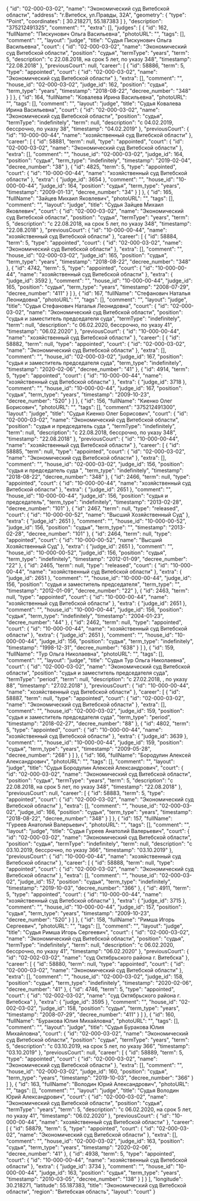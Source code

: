 {
"id": "02-000-03-02",
"name": "Экономический суд Витебской области",
"address": "г.Витебск, ул.Правды, 32А",
"geometry": {
"type": "Point",
"coordinates": [
30.218271, 55.187383
]
},
"description": "375212491325",
"comment": "",
"extra": [],
"judges": [
{
"id": 162,
"fullName": "Пискунович Ольга Васильевна",
"photoURL": "",
"tags": [],
"comment": "",
"layout": "judge",
"title": "Судья Пискунович Ольга Васильевна",
"court": {
"id": "02-000-03-02",
"name": "Экономический суд Витебской области",
"position": "судья",
"termType": "years",
"term": 5,
"description": "c 22.08.2018, на срок 5 лет, по указу 348",
"timestamp": "22.08.2018"
},
"previousCourt": null,
"career": [
{
"id": 58886,
"term": 5,
"type": "appointed",
"court": {
"id": "02-000-03-02",
"name": "Экономический суд Витебской области"
},
"extra": [],
"comment": "",
"house_id": "02-000-03-02",
"judge_id": 162,
"position": "судья",
"term_type": "years",
"timestamp": "2018-08-22",
"decree_number": "348"
}
]
}, {
"id": 164,
"fullName": "Ковалева Ирина Васильевна",
"photoURL": "",
"tags": [],
"comment": "",
"layout": "judge",
"title": "Судья Ковалева Ирина Васильевна",
"court": {
"id": "02-000-03-02",
"name": "Экономический суд Витебской области",
"position": "судья",
"termType": "indefinitely",
"term": null,
"description": "c 04.02.2019, бессрочно, по указу 38",
"timestamp": "04.02.2019"
},
"previousCourt": {
"id": "10-000-00-44",
"name": "хозяйственный суд Витебской области"
},
"career": [
{
"id": 58881,
"term": null,
"type": "appointed",
"court": {
"id": "02-000-03-02",
"name": "Экономический суд Витебской области"
},
"extra": [],
"comment": "",
"house_id": "02-000-03-02",
"judge_id": 164,
"position": "судья",
"term_type": "indefinitely",
"timestamp": "2019-02-04",
"decree_number": "38"
}, {
"id": 4825,
"term": 5,
"type": "appointed",
"court": {
"id": "10-000-00-44",
"name": "хозяйственный суд Витебской области"
},
"extra": {
"judge_id": 3654 },
"comment": "",
"house_id": "10-000-00-44",
"judge_id": 164,
"position": "судья",
"term_type": "years",
"timestamp": "2009-01-13",
"decree_number": "34"
}
]
}, {
"id": 165,
"fullName": "Зайцев Михаил Яковлевич",
"photoURL": "",
"tags": [],
"comment": "",
"layout": "judge",
"title": "Судья Зайцев Михаил Яковлевич",
"court": {
"id": "02-000-03-02",
"name": "Экономический суд Витебской области",
"position": "судья",
"termType": "years",
"term": 5,
"description": "c 22.08.2018, на срок 5 лет, по указу 348",
"timestamp": "22.08.2018"
},
"previousCourt": {
"id": "10-000-00-44",
"name": "хозяйственный суд Витебской области"
},
"career": [
{
"id": 58884,
"term": 5,
"type": "appointed",
"court": {
"id": "02-000-03-02",
"name": "Экономический суд Витебской области"
},
"extra": [],
"comment": "",
"house_id": "02-000-03-02",
"judge_id": 165,
"position": "судья",
"term_type": "years",
"timestamp": "2018-08-22",
"decree_number": "348"
}, {
"id": 4742,
"term": 5,
"type": "appointed",
"court": {
"id": "10-000-00-44",
"name": "хозяйственный суд Витебской области"
},
"extra": {
"judge_id": 3592 },
"comment": "",
"house_id": "10-000-00-44",
"judge_id": 165,
"position": "судья",
"term_type": "years",
"timestamp": "2008-07-29",
"decree_number": "411"
}
]
}, {
"id": 167,
"fullName": "Стефанович Наталья Леонидовна",
"photoURL": "",
"tags": [],
"comment": "",
"layout": "judge",
"title": "Судья Стефанович Наталья Леонидовна",
"court": {
"id": "02-000-03-02",
"name": "Экономический суд Витебской области",
"position": "судья и заместитель председателя суда",
"termType": "indefinitely",
"term": null,
"description": "c 06.02.2020, бессрочно, по указу 41",
"timestamp": "06.02.2020"
},
"previousCourt": {
"id": "10-000-00-44",
"name": "хозяйственный суд Витебской области"
},
"career": [
{
"id": 58882,
"term": null,
"type": "appointed",
"court": {
"id": "02-000-03-02",
"name": "Экономический суд Витебской области"
},
"extra": [],
"comment": "",
"house_id": "02-000-03-02",
"judge_id": 167,
"position": "судья и заместитель председателя суда",
"term_type": "indefinitely",
"timestamp": "2020-02-06",
"decree_number": "41"
}, {
"id": 4914,
"term": 5,
"type": "appointed",
"court": {
"id": "10-000-00-44",
"name": "хозяйственный суд Витебской области"
},
"extra": {
"judge_id": 3718 },
"comment": "",
"house_id": "10-000-00-44",
"judge_id": 167,
"position": "судья",
"term_type": "years",
"timestamp": "2009-10-23",
"decree_number": "520"
}
]
}, {
"id": 156,
"fullName": "Киенко Олег Борисович",
"photoURL": "",
"tags": [],
"comment": "375212491300",
"layout": "judge",
"title": "Судья Киенко Олег Борисович",
"court": {
"id": "02-000-03-02",
"name": "Экономический суд Витебской области",
"position": "судья и председатель суда ",
"termType": "indefinitely",
"term": null,
"description": "c 22.08.2018, бессрочно, по указу 348",
"timestamp": "22.08.2018"
},
"previousCourt": {
"id": "10-000-00-44",
"name": "хозяйственный суд Витебской области"
},
"career": [
{
"id": 58885,
"term": null,
"type": "appointed",
"court": {
"id": "02-000-03-02",
"name": "Экономический суд Витебской области"
},
"extra": [],
"comment": "",
"house_id": "02-000-03-02",
"judge_id": 156,
"position": "судья и председатель суда ",
"term_type": "indefinitely",
"timestamp": "2018-08-22",
"decree_number": "348"
}, {
"id": 2466,
"term": null,
"type": "appointed",
"court": {
"id": "10-000-00-44",
"name": "хозяйственный суд Витебской области"
},
"extra": {
"judge_id": 2651 },
"comment": "",
"house_id": "10-000-00-44",
"judge_id": 156,
"position": "судья и председатель",
"term_type": "indefinitely",
"timestamp": "2013-02-28",
"decree_number": "101"
}, {
"id": 2467,
"term": null,
"type": "released",
"court": {
"id": "10-000-00-52",
"name": "Высший Хозяйственный Суд"
},
"extra": {
"judge_id": 2651 },
"comment": "",
"house_id": "10-000-00-52",
"judge_id": 156,
"position": "судья",
"term_type": "",
"timestamp": "2013-02-28",
"decree_number": "101"
}, {
"id": 2464,
"term": null,
"type": "appointed",
"court": {
"id": "10-000-00-52",
"name": "Высший Хозяйственный Суд"
},
"extra": {
"judge_id": 2651 },
"comment": "",
"house_id": "10-000-00-52",
"judge_id": 156,
"position": "судья",
"term_type": "indefinitely",
"timestamp": "2012-01-09",
"decree_number": "22"
}, {
"id": 2465,
"term": null,
"type": "released",
"court": {
"id": "10-000-00-44",
"name": "хозяйственный суд Витебской области"
},
"extra": {
"judge_id": 2651 },
"comment": "",
"house_id": "10-000-00-44",
"judge_id": 156,
"position": "судья и заместитель председателя",
"term_type": "",
"timestamp": "2012-01-09",
"decree_number": "22"
}, {
"id": 2463,
"term": null,
"type": "appointed",
"court": {
"id": "10-000-00-44",
"name": "хозяйственный суд Витебской области"
},
"extra": {
"judge_id": 2651 },
"comment": "",
"house_id": "10-000-00-44",
"judge_id": 156,
"position": "судья",
"term_type": "indefinitely",
"timestamp": "2004-01-23",
"decree_number": "44"
}, {
"id": 2462,
"term": null,
"type": "appointed",
"court": {
"id": "10-000-00-44",
"name": "хозяйственный суд Витебской области"
},
"extra": {
"judge_id": 2651 },
"comment": "",
"house_id": "10-000-00-44",
"judge_id": 156,
"position": "судья",
"term_type": "indefinitely",
"timestamp": "1998-12-31",
"decree_number": "638"
}
]
}, {
"id": 159,
"fullName": "Тур Ольга Николаевна",
"photoURL": "",
"tags": [],
"comment": "",
"layout": "judge",
"title": "Судья Тур Ольга Николаевна",
"court": {
"id": "02-000-03-02",
"name": "Экономический суд Витебской области",
"position": "судья и заместитель председателя суда",
"termType": "period",
"term": null,
"description": "c 27.02.2018, , по указу 88",
"timestamp": "27.02.2018"
},
"previousCourt": {
"id": "10-000-00-44",
"name": "хозяйственный суд Витебской области"
},
"career": [
{
"id": 58887,
"term": null,
"type": "appointed",
"court": {
"id": "02-000-03-02",
"name": "Экономический суд Витебской области"
},
"extra": [],
"comment": "",
"house_id": "02-000-03-02",
"judge_id": 159,
"position": "судья и заместитель председателя суда",
"term_type": "period",
"timestamp": "2018-02-27",
"decree_number": "88"
}, {
"id": 4802,
"term": 5,
"type": "appointed",
"court": {
"id": "10-000-00-44",
"name": "хозяйственный суд Витебской области"
},
"extra": {
"judge_id": 3639 },
"comment": "",
"house_id": "10-000-00-44",
"judge_id": 159,
"position": "судья",
"term_type": "years",
"timestamp": "2009-05-28",
"decree_number": "268"
}
]
}, {
"id": 166,
"fullName": "Бородулин Алексей Александрович",
"photoURL": "",
"tags": [],
"comment": "",
"layout": "judge",
"title": "Судья Бородулин Алексей Александрович",
"court": {
"id": "02-000-03-02",
"name": "Экономический суд Витебской области",
"position": "судья",
"termType": "years",
"term": 5,
"description": "c 22.08.2018, на срок 5 лет, по указу 348",
"timestamp": "22.08.2018"
},
"previousCourt": null,
"career": [
{
"id": 58883,
"term": 5,
"type": "appointed",
"court": {
"id": "02-000-03-02",
"name": "Экономический суд Витебской области"
},
"extra": [],
"comment": "",
"house_id": "02-000-03-02",
"judge_id": 166,
"position": "судья",
"term_type": "years",
"timestamp": "2018-08-22",
"decree_number": "348"
}
]
}, {
"id": 157,
"fullName": "Гуреев Анатолий Валерьевич",
"photoURL": "",
"tags": [],
"comment": "",
"layout": "judge",
"title": "Судья Гуреев Анатолий Валерьевич",
"court": {
"id": "02-000-03-02",
"name": "Экономический суд Витебской области",
"position": "судья",
"termType": "indefinitely",
"term": null,
"description": "c 03.10.2019, бессрочно, по указу 366",
"timestamp": "03.10.2019"
},
"previousCourt": {
"id": "10-000-00-44",
"name": "хозяйственный суд Витебской области"
},
"career": [
{
"id": 58888,
"term": null,
"type": "appointed",
"court": {
"id": "02-000-03-02",
"name": "Экономический суд Витебской области"
},
"extra": [],
"comment": "",
"house_id": "02-000-03-02",
"judge_id": 157,
"position": "судья",
"term_type": "indefinitely",
"timestamp": "2019-10-03",
"decree_number": "366"
}, {
"id": 4911,
"term": 5,
"type": "appointed",
"court": {
"id": "10-000-00-44",
"name": "хозяйственный суд Витебской области"
},
"extra": {
"judge_id": 3715 },
"comment": "",
"house_id": "10-000-00-44",
"judge_id": 157,
"position": "судья",
"term_type": "years",
"timestamp": "2009-10-23",
"decree_number": "520"
}
]
}, {
"id": 158,
"fullName": "Римша Игорь Сергеевич",
"photoURL": "",
"tags": [],
"comment": "",
"layout": "judge",
"title": "Судья Римша Игорь Сергеевич",
"court": {
"id": "02-000-03-02",
"name": "Экономический суд Витебской области",
"position": "судья",
"termType": "indefinitely",
"term": null,
"description": "c 06.02.2020, бессрочно, по указу 41",
"timestamp": "06.02.2020"
},
"previousCourt": {
"id": "02-002-03-02",
"name": "суд Октябрьского района г. Витебска"
},
"career": [
{
"id": 58880,
"term": null,
"type": "appointed",
"court": {
"id": "02-000-03-02",
"name": "Экономический суд Витебской области"
},
"extra": [],
"comment": "",
"house_id": "02-000-03-02",
"judge_id": 158,
"position": "судья",
"term_type": "indefinitely",
"timestamp": "2020-02-06",
"decree_number": "41"
}, {
"id": 4746,
"term": 5,
"type": "appointed",
"court": {
"id": "02-002-03-02",
"name": "суд Октябрьского района г. Витебска"
},
"extra": {
"judge_id": 3595 },
"comment": "",
"house_id": "02-002-03-02",
"judge_id": 158,
"position": "судья",
"term_type": "years",
"timestamp": "2008-07-29",
"decree_number": "411"
}
]
}, {
"id": 160,
"fullName": "Буракова Юлия Михайловна",
"photoURL": "",
"tags": [],
"comment": "",
"layout": "judge",
"title": "Судья Буракова Юлия Михайловна",
"court": {
"id": "02-000-03-02",
"name": "Экономический суд Витебской области",
"position": "судья",
"termType": "years",
"term": 5,
"description": "c 03.10.2019, на срок 5 лет, по указу 366",
"timestamp": "03.10.2019"
},
"previousCourt": null,
"career": [
{
"id": 58889,
"term": 5,
"type": "appointed",
"court": {
"id": "02-000-03-02",
"name": "Экономический суд Витебской области"
},
"extra": [],
"comment": "",
"house_id": "02-000-03-02",
"judge_id": 160,
"position": "судья",
"term_type": "years",
"timestamp": "2019-10-03",
"decree_number": "366"
}
]
}, {
"id": 163,
"fullName": "Володин Юрий Александрович",
"photoURL": "",
"tags": [],
"comment": "",
"layout": "judge",
"title": "Судья Володин Юрий Александрович",
"court": {
"id": "02-000-03-02",
"name": "Экономический суд Витебской области",
"position": "судья",
"termType": "years",
"term": 5,
"description": "c 06.02.2020, на срок 5 лет, по указу 41",
"timestamp": "06.02.2020"
},
"previousCourt": {
"id": "10-000-00-44",
"name": "хозяйственный суд Витебской области"
},
"career": [
{
"id": 58879,
"term": 5,
"type": "appointed",
"court": {
"id": "02-000-03-02",
"name": "Экономический суд Витебской области"
},
"extra": [],
"comment": "",
"house_id": "02-000-03-02",
"judge_id": 163,
"position": "судья",
"term_type": "years",
"timestamp": "2020-02-06",
"decree_number": "41"
}, {
"id": 4938,
"term": 5,
"type": "appointed",
"court": {
"id": "10-000-00-44",
"name": "хозяйственный суд Витебской области"
},
"extra": {
"judge_id": 3734 },
"comment": "",
"house_id": "10-000-00-44",
"judge_id": 163,
"position": "судья",
"term_type": "years",
"timestamp": "2010-03-05",
"decree_number": "138"
}
]
}
],
"longitude": 30.218271,
"latitude": 55.187383,
"title": "Экономический суд Витебской области",
"region": "Витебская область",
"layout": "court"
}
